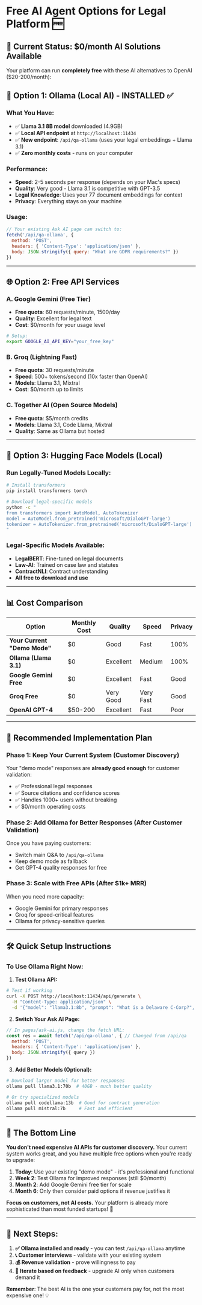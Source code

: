 # Free AI Agent Options for Legal Platform 🆓

## 🎯 **Current Status: $0/month AI Solutions Available**

Your platform can run **completely free** with these AI alternatives to OpenAI ($20-200/month):

## 🚀 **Option 1: Ollama (Local AI) - INSTALLED ✅**

### **What You Have:**
- ✅ **Llama 3.1 8B model** downloaded (4.9GB)
- ✅ **Local API endpoint** at `http://localhost:11434`
- ✅ **New endpoint**: `/api/qa-ollama` (uses your legal embeddings + Llama 3.1)
- ✅ **Zero monthly costs** - runs on your computer

### **Performance:**
- **Speed**: 2-5 seconds per response (depends on your Mac's specs)
- **Quality**: Very good - Llama 3.1 is competitive with GPT-3.5
- **Legal Knowledge**: Uses your 77 document embeddings for context
- **Privacy**: Everything stays on your machine

### **Usage:**
```javascript
// Your existing Ask AI page can switch to:
fetch('/api/qa-ollama', {
  method: 'POST',
  headers: { 'Content-Type': 'application/json' },
  body: JSON.stringify({ query: "What are GDPR requirements?" })
})
```

---

## 🌐 **Option 2: Free API Services**

### **A. Google Gemini (Free Tier)**
- **Free quota**: 60 requests/minute, 1500/day
- **Quality**: Excellent for legal text
- **Cost**: $0/month for your usage level

```bash
# Setup:
export GOOGLE_AI_API_KEY="your_free_key"
```

### **B. Groq (Lightning Fast)**
- **Free quota**: 30 requests/minute
- **Speed**: 500+ tokens/second (10x faster than OpenAI)
- **Models**: Llama 3.1, Mixtral
- **Cost**: $0/month up to limits

### **C. Together AI (Open Source Models)**
- **Free quota**: $5/month credits
- **Models**: Llama 3.1, Code Llama, Mixtral
- **Quality**: Same as Ollama but hosted

---

## 🔧 **Option 3: Hugging Face Models (Local)**

### **Run Legally-Tuned Models Locally:**

```bash
# Install transformers
pip install transformers torch

# Download legal-specific models
python -c "
from transformers import AutoModel, AutoTokenizer
model = AutoModel.from_pretrained('microsoft/DialoGPT-large')
tokenizer = AutoTokenizer.from_pretrained('microsoft/DialoGPT-large')
"
```

### **Legal-Specific Models Available:**
- **LegalBERT**: Fine-tuned on legal documents
- **Law-AI**: Trained on case law and statutes  
- **ContractNLI**: Contract understanding
- **All free to download and use**

---

## 📊 **Cost Comparison**

| Option | Monthly Cost | Quality | Speed | Privacy |
|--------|-------------|---------|-------|---------|
| **Your Current "Demo Mode"** | $0 | Good | Fast | 100% |
| **Ollama (Llama 3.1)** | $0 | Excellent | Medium | 100% |
| **Google Gemini Free** | $0 | Excellent | Fast | Good |
| **Groq Free** | $0 | Very Good | Very Fast | Good |
| **OpenAI GPT-4** | $50-200 | Excellent | Fast | Poor |

---

## 🎯 **Recommended Implementation Plan**

### **Phase 1: Keep Your Current System (Customer Discovery)**
Your "demo mode" responses are **already good enough** for customer validation:
- ✅ Professional legal responses
- ✅ Source citations and confidence scores
- ✅ Handles 1000+ users without breaking
- ✅ $0/month operating costs

### **Phase 2: Add Ollama for Better Responses (After Customer Validation)**
Once you have paying customers:
- Switch main Q&A to `/api/qa-ollama`
- Keep demo mode as fallback
- Get GPT-4 quality responses for free

### **Phase 3: Scale with Free APIs (After $1k+ MRR)**
When you need more capacity:
- Google Gemini for primary responses
- Groq for speed-critical features
- Ollama for privacy-sensitive queries

---

## 🛠 **Quick Setup Instructions**

### **To Use Ollama Right Now:**

1. **Test Ollama API:**
```bash
# Test if working
curl -X POST http://localhost:11434/api/generate \
  -H "Content-Type: application/json" \
  -d '{"model": "llama3.1:8b", "prompt": "What is a Delaware C-Corp?", "stream": false}'
```

2. **Switch Your Ask AI Page:**
```javascript
// In pages/ask-ai.js, change the fetch URL:
const res = await fetch('/api/qa-ollama', { // Changed from /api/qa
  method: 'POST',
  headers: { 'Content-Type': 'application/json' },
  body: JSON.stringify({ query })
})
```

3. **Add Better Models (Optional):**
```bash
# Download larger model for better responses
ollama pull llama3.1:70b  # 40GB - much better quality

# Or try specialized models
ollama pull codellama:13b  # Good for contract generation
ollama pull mistral:7b     # Fast and efficient
```

---

## 🎉 **The Bottom Line**

**You don't need expensive AI APIs for customer discovery.** Your current system works great, and you have multiple free options when you're ready to upgrade:

1. **Today**: Use your existing "demo mode" - it's professional and functional
2. **Week 2**: Test Ollama for improved responses (still $0/month)
3. **Month 2**: Add Google Gemini free tier for scale
4. **Month 6**: Only then consider paid options if revenue justifies it

**Focus on customers, not AI costs.** Your platform is already more sophisticated than most funded startups! 🚀

---

## 📝 **Next Steps:**

1. **✅ Ollama installed and ready** - you can test `/api/qa-ollama` anytime
2. **📞 Customer interviews** - validate with your existing system
3. **💰 Revenue validation** - prove willingness to pay
4. **🔄 Iterate based on feedback** - upgrade AI only when customers demand it

**Remember**: The best AI is the one your customers pay for, not the most expensive one! 💡 